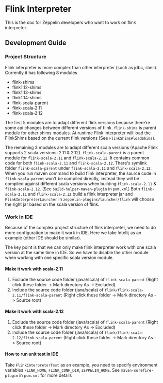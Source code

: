 # Flink Interpreter

This is the doc for Zeppelin developers who want to work on flink interpreter.

## Development Guide 

### Project Structure

Flink interpreter is more complex than other interpreter (such as jdbc, shell). Currently it has following 8 modules
* flink-shims
* flink1.12-shims
* flink1.13-shims
* flink1.14-shims
* flink-scala-parent
* flink-scala-2.11
* flink-scala-2.12

The first 5 modules are to adapt different flink versions because there're some api changes between different versions of flink.
`flink-shims` is parent module for other shims modules. 
At runtime Flink interpreter will load the FlinkShims based on the current flink versions (See `FlinkShims#loadShims`). 
 
The remaining 3 modules are to adapt different scala versions (Apache Flink supports 2 scala versions: 2.11 & 2.12).
`flink-scala-parent` is a parent module for `flink-scala-2.11` and `flink-scala-2.12`. It contains common code for both `flink-scala-2.11` and `flink-scala-2.12`.
There's symlink folder `flink-scala-parent` under `flink-scala-2.11` and `flink-scala-2.12`.
When you run maven command to build flink interpreter, the source code in `flink-scala-parent` won't be compiled directly, instead
they will be compiled against different scala versions when building `flink-scala-2.11` & `flink-scala-2.12`. (See `build-helper-maven-plugin` in `pom.xml`)
Both `flink-scala-2.11` and `flink-scala-2.12` build a flink interpreter jar and `FlinkInterpreterLauncher` in `zeppelin-plugins/launcher/flink` will choose the right jar based
on the scala version of flink.

### Work in IDE

Because of the complex project structure of flink interpreter, we need to do more configuration to make it work in IDE.
Here we take Intellij as an example (other IDE should be similar). 

The key point is that we can only make flink interpreter work with one scala version at the same time in IDE. 
So we have to disable the other module when working with one specific scala version module.

#### Make it work with scala-2.11

1. Exclude the source code folder (java/scala) of `flink-scala-parent` (Right click these folder -> Mark directory As -> Excluded)
2. Include the source code folder (java/scala) of `flink/flink-scala-2.11/flink-scala-parent` (Right click these folder -> Mark directory As -> Source root)

#### Make it work with scala-2.12

1. Exclude the source code folder (java/scala) of `flink-scala-parent` (Right click these folder -> Mark directory As -> Excluded)
2. Include the source code folder (java/scala) of `flink/flink-scala-2.12/flink-scala-parent` (Right click these folder -> Mark directory As -> Source root)


#### How to run unit test in IDE

Take `FlinkInterpreterTest` as an example, you need to specify environment variables `FLINK_HOME`, `FLINK_CONF_DIR`, `ZEPPELIN_HOME`. 
See `maven-surefire-plugin` in `pom.xml` for more details
